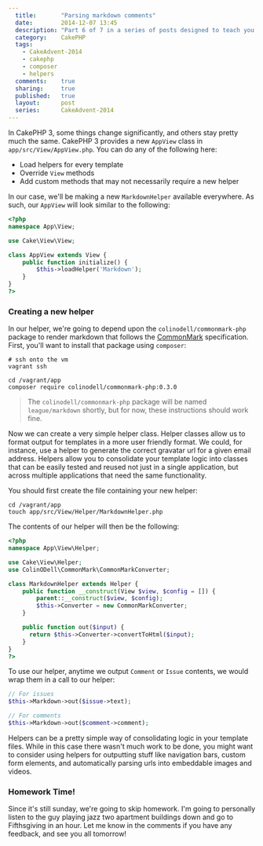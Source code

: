```yaml
---
  title:       "Parsing markdown comments"
  date:        2014-12-07 13:45
  description: "Part 6 of 7 in a series of posts designed to teach you how to use CakePHP 3 effectively"
  category:    CakePHP
  tags:
    - CakeAdvent-2014
    - cakephp
    - composer
    - helpers
  comments:    true
  sharing:     true
  published:   true
  layout:      post
  series:      CakeAdvent-2014
---
```


In CakePHP 3, some things change significantly, and others stay pretty much the same. CakePHP 3 provides a new `AppView` class in `app/src/View/AppView.php`. You can do any of the following here:

- Load helpers for every template
- Override `View` methods
- Add custom methods that may not necessarily require a new helper

In our case, we'll be making a new `MarkdownHelper` available everywhere. As such, our `AppView` will look similar to the following:

```php
<?php
namespace App\View;

use Cake\View\View;

class AppView extends View {
    public function initialize() {
        $this->loadHelper('Markdown');
    }
}
?>
```

### Creating a new helper

In our helper, we're going to depend upon the `colinodell/commonmark-php` package to render markdown that follows the [CommonMark](http://commonmark.org/) specification. First, you'll want to install that package using `composer`:

```shell
# ssh onto the vm
vagrant ssh

cd /vagrant/app
composer require colinodell/commonmark-php:0.3.0
```

> The `colinodell/commonmark-php` package will be named `league/markdown` shortly, but for now, these instructions should work fine.

Now we can create a very simple helper class. Helper classes allow us to format output for templates in a more user friendly format. We could, for instance, use a helper to generate the correct gravatar url for a given email address. Helpers allow you to consolidate your template logic into classes that can be easily tested and reused not just in a single application, but across multiple applications that need the same functionality.

You should first create the file containing your new helper:

```shell
cd /vagrant/app
touch app/src/View/Helper/MarkdownHelper.php
```

The contents of our helper will then be the following:

```php
<?php
namespace App\View\Helper;

use Cake\View\Helper;
use ColinODell\CommonMark\CommonMarkConverter;

class MarkdownHelper extends Helper {
    public function __construct(View $view, $config = []) {
        parent::__construct($view, $config);
        $this->Converter = new CommonMarkConverter;
    }

    public function out($input) {
      return $this->Converter->convertToHtml($input);
    }
}
?>
```

To use our helper, anytime we output `Comment` or `Issue` contents, we would wrap them in a call to our helper:

```php
// For issues
$this->Markdown->out($issue->text);

// For comments
$this->Markdown->out($comment->comment);
```

Helpers can be a pretty simple way of consolidating logic in your template files. While in this case there wasn't much work to be done, you might want to consider using helpers for outputting stuff like navigation bars, custom form elements, and automatically parsing urls into embeddable images and videos.

### Homework Time!

Since it's still sunday, we're going to skip homework. I'm going to personally listen to the guy playing jazz two apartment buildings down and go to Fifthsgiving in an hour. Let me know in the comments if you have any feedback, and see you all tomorrow!
